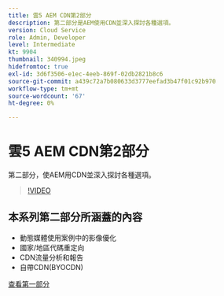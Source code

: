 ```yaml
---
title: 雲5 AEM CDN第2部分
description: 第二部分是AEM使用CDN並深入探討各種選項。
version: Cloud Service
role: Admin, Developer
level: Intermediate
kt: 9904
thumbnail: 340994.jpeg
hidefromtoc: true
exl-id: 3d6f3506-e1ec-4eeb-869f-02db2821b8c6
source-git-commit: a439c72a7b080633d3777eefad3b47f01c92b970
workflow-type: tm+mt
source-wordcount: '67'
ht-degree: 0%

---
```


# 雲5 AEM CDN第2部分

第二部分，使AEM用CDN並深入探討各種選項。

>[!VIDEO](https://video.tv.adobe.com/v/340994?quality=12&learn=on)

## 本系列第二部分所涵蓋的內容

+ 動態媒體使用案例中的影像優化
+ 國家/地區代碼重定向
+ CDN流量分析和報告
+ 自帶CDN(BYOCDN)

[查看第一部分](cloud5-aem-cdn-part1.md)